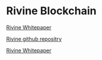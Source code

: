 # Rivine Blockchain

[Rivine Whitepaper](https://raw.githubusercontent.com/rivine/rivine/master/doc/whitepaper.md ':include :type=markdown')

[Rivine github repositry](https://github.com/rivine/rivine)

[Rivine Whitepaper](https://github.com/rivine/rivine/blob/master/doc/whitepaper.md)
